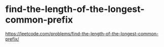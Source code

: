# find-the-length-of-the-longest-common-prefix

https://leetcode.com/problems/find-the-length-of-the-longest-common-prefix/
